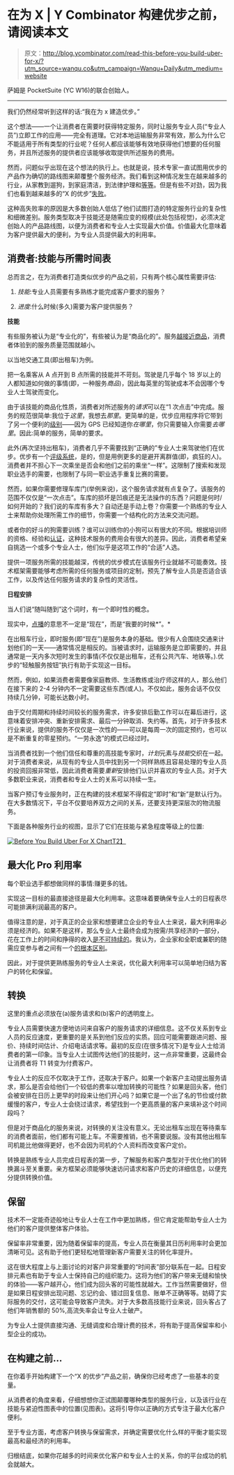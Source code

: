 # 在为 X | Y Combinator 构建优步之前，请阅读本文

> 原文：<http://blog.ycombinator.com/read-this-before-you-build-uber-for-x/?utm_source=wanqu.co&utm_campaign=Wanqu+Daily&utm_medium=website>

萨姆是 PocketSuite (YC W16)的联合创始人。

* * *

我们仍然经常听到这样的话:“我在为 x 建造优步。”

这个想法——一个让消费者在需要时获得特定服务，同时让服务专业人员(“专业人员”)立即工作的应用——完全有道理。它对本地运输服务非常有效，那么为什么它不能适用于所有类型的行业呢？任何人都应该能够有效地获得他们想要的任何服务，并且所述服务的提供者应该能够收取提供所述服务的费用。

然而，问题似乎出现在这个想法的执行上。也就是说，技术专家一直试图用优步的产品作为确切的路线图来颠覆整个服务经济。我们看到这种情况发生在越来越多的行业，从家教到遛狗，到家庭清洁，到法律护理和[等等](https://www.producthunt.com/e/uber-for-x)。但是有些不对劲，因为我们也看到越来越多的“X 的优步”[失败](http://nextjuggernaut.com/blog/11-uber-for-x-startups-that-failed-are-you-making-the-same-mistakes/)。

这种高失败率的原因是大多数创始人低估了他们试图打造的特定服务行业的复杂性和细微差别。服务类型取决于技能还是随需应变的规模(此处包括视觉)，必须决定创始人的产品路线图，以便为消费者和专业人士实现最大价值。价值最大化意味着为客户提供最大的便利，为专业人员提供最大的利用率。

## 消费者:技能与所需时间表

总而言之，在为消费者打造类似优步的产品之前，只有两个核心属性需要评估:

1) *技能*:专业人员需要有多熟练才能完成客户要求的服务？

2) *进度*:什么时候(多久)需要为客户提供服务？

**技能**

有些服务被认为是“专业化的”，有些被认为是“商品化的”。服务[越接近商品](https://www.inc.com/young-entrepreneur-council/how-to-determine-if-your-business-can-weather-the-age-of-automation.html?cid=sf01001&sr_share=twitter)，消费者体验到的服务质量范围就越小。

以当地交通工具(即出租车)为例。

把一名乘客从 A 点开到 B 点所需的技能并不苛刻。驾驶是几乎每个 18 岁以上的人都知道如何做的事情(即，一种服务*商品*)，因此每英里的驾驶成本不会因哪个专业人士驾驶而变化。

由于该技能的商品化性质，消费者对所述服务的*请求*可以在“1 次点击”中完成。服务的规范很简单:我位于*这里*，我想去*那里*。更简单的是，优步应用程序将它带到了另一个便利的[级别](https://medium.com/uber-design/designing-the-new-uber-app-16afcc1d3c2e)——因为 GPS 已经知道你*在哪里*，你只需要输入你需要*去哪里*。因此:简单的服务，简单的要求。

此外(再次坚持出租车)，消费者几乎不需要找到“正确的”专业人士来驾驶他们在优步。优步有一个[评级系统](http://www.businessinsider.com/leaked-charts-show-how-ubers-driver-rating-system-works-2015-2)，是的，但是用例更多的是避开离群值(即，疯狂的人)。消费者并不担心下一次乘坐是否会和他们之前的乘坐“一样”。这限制了搜索和发现职业选手的需要，也限制了与同一职业选手重复比赛的需要。

然而，如果你需要修理车库门(举例来说)，这个服务请求就有点复杂了。该服务的范围不仅仅是“一次点击”。车库的损坏是凹痕还是无法操作的东西？问题是何时/如何开始的？我们说的车库有多大？自动还是手动上卷？你需要一个熟练的专业人士来帮助你处理所需工作的细节，你需要一个结构化的方法来交流问题。

或者你的好斗的狗需要训练？谁可以训练你的小狗可以有很大的不同。根据培训师的资格、经验和[认证](https://www.thebalance.com/dog-trainer-certification-125710)，这种技术服务的费用会有很大的差异。因此，消费者希望亲自挑选一个或多个专业人士，他们似乎是这项工作的“合适”人选。

提供一项服务所需的技能越深，传统的优步模式在该服务行业就越不可能奏效。技术框架需要能够考虑所需的任何服务或项目的定制，预先了解专业人员是否适合该工作，以及传达任何服务请求的复杂性的灵活性。

**日程安排**

当人们说“随叫随到”这个词时，有一个即时性的概念。

现实中，[点播](https://www.merriam-webster.com/dictionary/on-demand)的意思不一定是“现在”，而是“我要的时候*”。*

在出租车行业，即时服务(即“现在”)是服务本身的基础。很少有人会围绕交通来计划他们的一天——通常情况是相反的。当被请求时，运输服务是立即需要的，并且通常是一天内多次短时发生的事情(不仅仅是出租车，还有公共汽车、地铁等。).优步的“轻触服务按钮”执行有助于实现这一目标。

然而，例如，如果消费者需要像家庭教师、生活教练或治疗师这样的人，那么他们在接下来的 2-4 分钟内不一定需要这些东西(或人)。不仅如此，服务会话不仅仅持续几分钟，可能长达数小时。

由于交付周期和持续时间较长的服务需求，许多安排后勤工作可以在幕后进行，这意味着安排冲突、重新安排需求、最后一分钟取消、失约等。首先，对于许多技术行业来说，提供的服务不仅仅是一次性的——可以是每周一次的固定预约，也可以是不断重复的零星预约。“一劳永逸”的模式已经过时。

当消费者找到一个他们信任和尊重的高技能专家时，*计划*元素与*技能*交织在一起。对于消费者来说，从现有的专业人员中找到另一个同样熟练且容易处理的专业人员的投资回报非常低，因此消费者需要*重新*安排他们认识并喜欢的专业人员。对于大多数职业来说，消费者和专业人士的关系可以持续一生。

当客户预订专业服务时，正在构建的技术框架不得假定“即时”和“新”是默认行为。在大多数情况下，平台不仅要培养双方之间的关系，还要支持更深层次的物流服务。

下面是各种服务行业的视图，显示了它们在技能与紧急程度等级上的位置:

[![Before You Build Uber For X Chart](img/501769ecc6e4366904ed33c130bf392a.png)T2】](https://ycombinator.wpengine.com/wp-content/uploads/2017/08/Before-You-Build-Uber-For-X-Chart.png)

## 最大化 Pro 利用率

每个职业选手都想做同样的事情:赚更多的钱。

实现这一目标的最直接途径是最大化利用率。这意味着要确保专业人士的日程表尽可能排满利润最高的客户。

值得注意的是，对于真正的企业家和想要建立企业的专业人士来说，最大利用率必须是经济的。如果不是这样，那么专业人士最终会成为按需/共享经济的一部分，花在工作上的时间和挣得的收入[是不可持续的](https://priceonomics.com/how-much-are-people-making-from-the-sharing/)。我认为，企业家和全职或兼职的随需应变参与者之间有一个[的根本区别](https://techcrunch.com/2015/09/26/can-entrepreneurs-succeed-in-todays-on-demand-world/)。

因此，对于提供更熟练服务的专业人士来说，优化最大利用率可以简单地归结为客户的转化和保留。

## 转换

这里的重点必须放在(a)服务请求和(b)客户的透明度上。

专业人员需要快速方便地访问来自客户的服务请求的详细信息。这不仅关系到专业人员的反应速度，更重要的是关系到他们反应的实质。回应可能需要跟进问题、报价、持续时间估计、介绍电话请求等。最初的反应(在很多情况下)是专业人士给消费者的第一印象。当专业人士试图传达他们的技能时，这一点非常重要，这最终会让消费者将 T1 转变为付费客户。

专业人士的反应不仅取决于工作，还取决于客户。如果一个新客户主动提出服务请求，那么是否会给他们一个较低的费率以增加转换的可能性？如果是回头客，他们会被安排在日历上更早的时段来让他们开心吗？如果它是一个出了名的节俭或付款缓慢的客户，专业人士会绕过请求，希望找到一个更高质量的客户来填补这个时间段吗？

但是对于商品化的服务来说，对转换的关注没有意义。无论出租车出现在等待乘车的消费者面前，他们都有可能上车。不需要推销，也不需要说服。没有其他出租车司机能比他做得更好，也不会因为司机的个人资料而改变客户定价。

转换是熟练专业人员完成日程表的第一步，了解服务和客户类型对于优化他们的转换漏斗至关重要。亲方框架必须能够快速访问请求和客户历史的详细信息，以便充分提供转换价值。

## 保留

技术不一定能奇迹般地让专业人士在工作中更加熟练，但它肯定能帮助专业人士为他们的客户提供整体客户体验。

保留率非常重要，因为随着保留率的提高，专业人员在衡量其日历利用率时会更加清晰可见。这有助于他们更轻松地管理新客户需要关注的转化率提升。

这在很大程度上与上面讨论的对客户非常重要的“时间表”部分联系在一起。日程安排元素也有助于专业人士保持自己的组织能力。这将为他们的客户带来无缝和愉快的体验——客户越开心，他们成为回头客的可能性就越大。工作当然需要做好，但是如果日程安排出现问题、忘记约会、错过回复信息、账单不正确等等。妨碍了实际服务的交付，这可能会导致客户流失。对于大多数高技能行业来说，回头客占了他们年销售额的 50%,高流失率会让专业人士破产。

为专业人士提供直接沟通、无缝调度和合理计费的技术，将有助于提高保留率和小型企业的成功。

## 在构建之前…

在你着手开始构建下一个“X 的优步”产品之前，确保你已经考虑了一些基本的变量。

从消费者的角度来看，仔细想想你正试图颠覆哪种类型的服务行业，以及该行业在技能与紧迫性图表中的位置(见图表)。这将引导你以正确的方式专注于最大化客户便利。

至于专业方面，考虑客户转换与保留需求，并确定需要优化什么样的平衡才能实现最高和最经济的利用率。

归根结底，如果你花越多的时间来优化客户和专业人士的关系，你的平台成功的机会就越大。